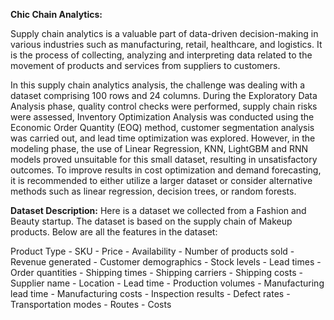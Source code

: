 **Chic Chain Analytics:**


Supply chain analytics is a valuable part of data-driven decision-making in various industries such as manufacturing, retail, healthcare, and logistics. It is the process of collecting, analyzing and interpreting data related to the movement of products and services from suppliers to customers.

In this supply chain analytics analysis, the challenge was dealing with a dataset comprising 100 rows and 24 columns. During the Exploratory Data Analysis phase, quality control checks were performed, supply chain risks were assessed, Inventory Optimization Analysis was conducted using the Economic Order Quantity (EOQ) method, customer segmentation analysis was carried out, and lead time optimization was explored. However, in the modeling phase, the use of Linear Regression, KNN, LightGBM and RNN models proved unsuitable for this small dataset, resulting in unsatisfactory outcomes. To improve results in cost optimization and demand forecasting, it is recommended to either utilize a larger dataset or consider alternative methods such as linear regression, decision trees, or random forests.

**Dataset Description:**
Here is a dataset we collected from a Fashion and Beauty startup. The dataset is based on the supply chain of Makeup products. Below are all the features in the dataset:

Product Type -
SKU -
Price -
Availability -
Number of products sold -
Revenue generated -
Customer demographics -
Stock levels -
Lead times -
Order quantities -
Shipping times -
Shipping carriers -
Shipping costs -
Supplier name -
Location -
Lead time -
Production volumes -
Manufacturing lead time -
Manufacturing costs -
Inspection results -
Defect rates -
Transportation modes -
Routes -
Costs

